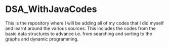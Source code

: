 # DSA_WithJavaCodes
This is the repository where I will be adding all of my codes that I did myself and learnt around the various sources. This includes the codes from the basic data structures to advance i.e. from searching and sorting to the graphs and dynamic programming.
